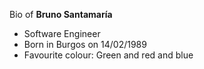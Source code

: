 Bio of **Bruno Santamaría**

* Software Engineer
* Born in Burgos on 14/02/1989
* Favourite colour: Green and red and blue
